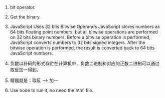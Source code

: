 1. bit operator.
2. Get the binary.
3. JavaScript Uses 32 bits Bitwise Operands
JavaScript stores numbers as 64 bits floating point numbers, but all bitwise operations are performed on 32 bits binary numbers.
Before a bitwise operation is performed, JavaScript converts numbers to 32 bits signed integers.
After the bitwise operation is performed, the result is converted back to 64 bits JavaScript numbers.

4. 负数以补码的形式存贮在计算机中，负数二进制和对应的正数二进制可以通过取反加一得到。
5. 精髓就是：取反 --> 加一

6. Use node to run it, no need the html file.